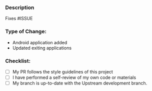 ### Description

<!--Include a summary of the change and relevant motivation/context. List any dependencies that are required for this change.-->

Fixes #ISSUE

### Type of Change:
<!--**Delete irrelevant options.**-->
- Android application added
- Updated exiting applications


### Checklist:
<!--**Delete irrelevant options.**-->

- [ ] My PR follows the style guidelines of this project
- [ ] I have performed a self-review of my own code or materials
- [ ] My branch is up-to-date with the Upstream development branch.
